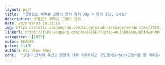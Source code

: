 ```yaml
---
layout: post 
title:  "굿밸런스 짜먹는 고양이 간식 참치 30p + 연어 30p, 1세트" 
description: 굿밸런스 짜먹는 고양이 간식 ..
date: 2020-09-03 16:32:16 
img: https://static.coupangcdn.com/image/product/image/vendoritem/2019/06/28/4484760322/f1d4d97c-d031-444a-ae86-fb4d790e2740.jpg 
linkUrl: https://link.coupang.com/re/AFFSDP?lptag=AF3600438&subid=ahnPublicAsk&pageKey=1555568511&itemId=2660620233&vendorItemId=70651266621&traceid=V0-113-c6debc8c281aeaa3 
categories: [1029] 
color: A6A6A6 
price: 11420 
author: Ask View Shop 
cont:  "고양이 간식에 유산균 영양제 가루 섞어주려고 구입했어요<br/>고양이들 잘 먹어요<br/>맛있대요,.<br/> 저희가 먹는건 아니고요.<br/>.<br/> 고양이먹이죠.<br/>.<br/><br/>우리 냥이들 최애 간식이예요.<br/>.<br/>이름 불러도 대답도 안하다가 츄르먹자하면 냥하면서 얼마나 빠른지요.<br/>.<br/>츄르만 들고 있으면 제가 어디를 가든지 초집중하고 따라옵니다세일도 해서 저렴하게 잘 샀어요!<br/>" 
---
```

